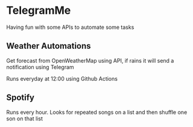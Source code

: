 # TelegramMe

Having fun with some APIs to automate some tasks

## Weather Automations

Get forecast from OpenWeatherMap using API, if rains it will send a notification using Telegram

Runs everyday at 12:00 using Github Actions

## Spotify

Runs every hour. Looks for repeated songs on a list and then shuffle one son on that list